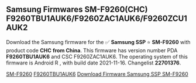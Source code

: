 <h2>Samsung Firmwares SM-F9260(CHC) F9260TBU1AUK6/F9260ZAC1AUK6/F9260ZCU1AUK2</h2>
Download the Samsung firmware for the ✅ <strong>Samsung SSP </strong> ⭐ <strong>SM-F9260</strong> with product code <strong>CHC</strong> <strong> from China</strong>. This firmware has version number PDA <strong>F9260TBU1AUK6</strong> and CSC F9260ZAC1AUK6. The operating system of this firmware is Android R , with build date 2021-11-16. Changelist <strong>22701376</strong>.


[SM-F9260](https://samfirm.shop/samsung/model/SM-F9260)
[F9260TBU1AUK6](https://samfirm.shop/samsung/pda/F9260TBU1AUK6)
[Download Firmware Samsung SSP SM-F9260](https://samfirm.shop/samsung/firmware/474564)
